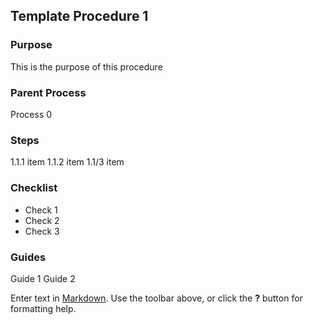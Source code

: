 ## Template Procedure 1

### Purpose  
This is the purpose of this procedure

### Parent Process 
Process 0

### Steps  

1.1.1 item
1.1.2 item
1.1/3 item

### Checklist

- Check 1
- Check 2
- Check 3

### Guides  

Guide 1
Guide 2


Enter text in [Markdown](http://daringfireball.net/projects/markdown/). Use the toolbar above, or click the **?** button for formatting help.
